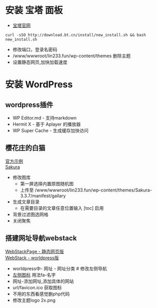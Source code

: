 
# 安装 宝塔 面板

- [宝塔官网](https://www.bt.cn/)
```
curl -sSO http://download.bt.cn/install/new_install.sh && bash new_install.sh
```

- 修改端口，登录名密码
- /www/wwwroot/lin233.fun/wp-content/themes 删除主题
- 设置静态网页,加快加载速度

# 安装 WordPress

## wordpress插件
- WP Editor.md - 支持markdown
- Hermit X - 基于 Aplayer 的播放器
- WP Super Cache - 生成缓存加快访问


## 樱花庄的白猫
[官方示例](https://2heng.xin/theme-sakura/)  
[Sakura](https://github.com/mashirozx/Sakura)  
- 修改图库
    - 第一屏选择内置原图随机图
    - 上传至 /www/wwwroot/lin233.fun/wp-content/themes/Sakura-3.3.7/manifest/gallary  
- 生成文章目录
    - 在需要目录的文章任意位置输入 [toc] 启用
- 背景过滤图选网格
- 关闭聚焦  

## 搭建网址导航webstack
[WebStackPage - 静态网页版](https://github.com/WebStackPage/WebStackPage.github.io)  
[WebStack - worldpress版](https://github.com/owen0o0/WebStack)  
- worldpress中- 网址 - 网址分类 # 修改左侧导航
- [左侧图标](https://fontawesome.dashgame.com/) 用法fa-名字
- 网址-添加网址,添加具体的网站
- url/favicon.ico 获取图标
- 不用的东西看感觉删php代码
- 修改主题logo 2x.png
